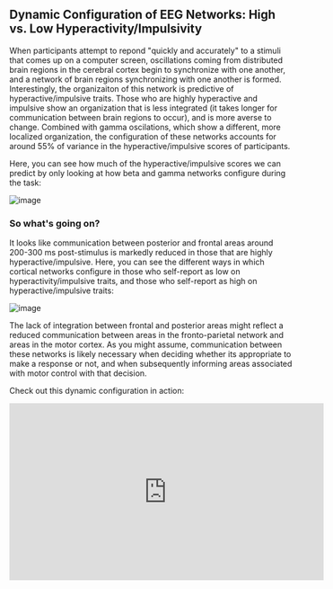 <!--layout: page title: "PAGE TITLE" permalink: /Hyperactivity_Impulsivity/-->

## Dynamic Configuration of EEG Networks: High vs. Low Hyperactivity/Impulsivity

When participants attempt to repond "quickly and accurately" to a stimuli that comes up on a computer screen, oscillations coming from distributed brain regions 
in the cerebral cortex begin to synchronize with one another, and a network of brain regions synchronizing with one another is formed. Interestingly, the organizaiton of 
this network is predictive of hyperactive/impulsive traits. Those who are highly hyperactive and impulsive show an organization that is less integrated 
(it takes longer for communication between brain regions to occur), and is more averse to change. Combined with gamma oscilations, which show a different, more localized organization, the configuration of these networks accounts for around 55% of variance in the hyperactive/impulsive scores of participants. 

Here, you can see how much of the hyperactive/impulsive scores we can predict by only looking at how beta and gamma networks configure during the task:

![image](https://user-images.githubusercontent.com/81769550/118404672-e2da0300-b641-11eb-8bab-c2b13d1fe991.png)

### So what's going on?

It looks like communication between posterior and frontal areas around 200-300 ms post-stimulus is markedly reduced in those that are highly hyperactive/impulsive. 
Here, you can see the different ways in which cortical networks configure in those who self-report as low on hyperactivity/impulsive traits, and those who self-report as high on hyperactive/impulsive traits:

![image](https://user-images.githubusercontent.com/81769550/118403825-46623180-b63e-11eb-9b83-18e73c9063b0.png)

The lack of integration between frontal and posterior areas might reflect a reduced communication between areas in the fronto-parietal network and areas in the motor cortex. As you might assume, communication between these networks is likely necessary when deciding whether its appropriate to make a response or not, and when subsequently informing areas associated with motor control with that decision.

Check out this dynamic configuration in action:

<iframe width="560" height="315" src="https://www.youtube.com/embed/MbeJPPVKH0Y" title="YouTube video player" frameborder="0" allow="accelerometer; autoplay; clipboard-write; encrypted-media; gyroscope; picture-in-picture" allowfullscreen></iframe>
